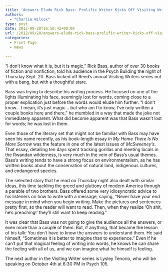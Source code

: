 ```yaml
---
title: 'Answers Elude Rick Bass: Prolific Writer Kicks Off Visiting Writers Series'
authors: 
  - "Charlie Wilcox"
type: post
date: 2012-09-28T16:50:42+00:00
url: /2012/09/28/answers-elude-rick-bass-prolific-writer-kicks-off-visiting-writers-series/
categories:
  - Front Page
  - News

---
```

“I don’t know what it is, but it is magic,” Rick Bass, author of over 30 books of fiction and nonfiction, told his audience in the Psych Building the night of Thursday Sept. 20. Bass kicked off Reed’s annual Visiting Writers series not with a bang, but with a thoughtful stare.

Bass was trying to describe his writing process. He focused on one of the lights illuminating his face, seemingly lost for words, coming close to a proper explication just before the words would elude him further. “I don’t know&#8230; I mean, it’s just magic&#8230; but who am I to know, I’ve only written a couple books here and there,” he mumbled in a way that made the joke not immediately apparent. What did become apparent was that Bass wasn’t lost for words; he was lost in them.

Even those of the literary set that might not be familiar with Bass may have seen his name recently, as his book-length essay _In My Home There Is No More Sorrow_ was the feature in one of the latest issues of _McSweeney’s_. That essay, detailing ten days spent tracking gorillas and meeting locals in the Rwandan wilderness, is very much in the vein of Bass’s usual themes. Bass’s writing tends to have a strong focus on environmentalism, as he has written books about the conservation of natural land, indigenous cultures, and endangered species.

The selected story that he read on Thursday night also dealt with similar ideas, this time tackling the greed and gluttony of modern America through a parable of two brothers. Bass offered some very idiosyncratic advice to his listeners on how to write with a message, saying, “Never have your end message in mind when you begin writing. Make the pictures and sentences pretty first, so the reader will want to read. Then, when they realize ‘Oh shit, he’s preaching!’ they’ll still want to keep reading.”

It was clear that Bass was not going to give the audience all the answers, or even more than a couple of them. But, if anything, that became the lesson of his talk: You don’t have to know the answers to understand them. He said himself, “Sometimes it is better to imagine than to experience.” Even if he can’t put that magical feeling of writing into words, he knows he can share the feeling with all of us, and we can imagine what he himself is feeling.

The next author in the Visiting Writer series is Lysley Tenorio, who will be speaking on October 4th at 6:30 PM in Psych 105.